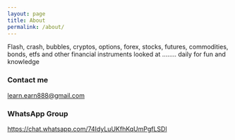 ```yaml
---
layout: page
title: About
permalink: /about/
---
```

Flash, crash, bubbles, cryptos, options, forex, stocks, futures, commodities, bonds, etfs and other financial instruments looked at ........ daily for fun and knowledge

### Contact me

[learn.earn888@gmail.com](mailto:learn.earn888@gmail.com)

### WhatsApp Group

https://chat.whatsapp.com/74IdyLuUKfhKqUmPgfLSDl
